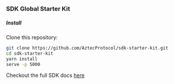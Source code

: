 ### SDK Global Starter Kit

#####  **Install**

Clone this repository:

```sh
git clone https://github.com/AztecProtocol/sdk-starter-kit.git
cd sdk-starter-kit
yarn install
serve -p 5000
```

Checkout the full SDK docs [here](https://docs.aztecprotocol.com/#/SDK/Getting%20started)
